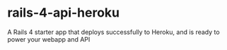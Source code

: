 rails-4-api-heroku
==================

A Rails 4 starter app that deploys successfully to Heroku, and is ready to power your webapp and API

